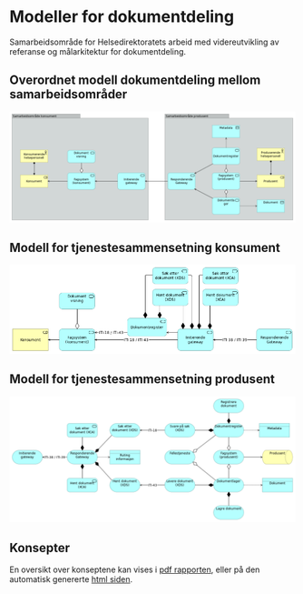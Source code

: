 # Modeller for dokumentdeling

Samarbeidsområde for Helsedirektoratets arbeid med videreutvikling av referanse og målarkitektur for dokumentdeling.

## Overordnet modell dokumentdeling mellom samarbeidsområder

![Viewpoint](https://github.com/hdir/Dokumentdeling/blob/gh-pages/id-ed54bc5ad0d34e9eaeec544f73517eb6/images/id-31768dd20f254da597573a8bb9ae1096.png)

## Modell for tjenestesammensetning konsument

![Viewpoint](https://github.com/hdir/Dokumentdeling/blob/gh-pages/id-ed54bc5ad0d34e9eaeec544f73517eb6/images/id-ece74c10caf4485db58a4ed96f6f06f8.png)

## Modell for tjenestesammensetning produsent

![Viewpoint](https://github.com/hdir/Dokumentdeling/blob/gh-pages/id-ed54bc5ad0d34e9eaeec544f73517eb6/images/id-cc7d317a9e1446fd85a30ddc9f1d3f89.png)

## Konsepter

En oversikt over konseptene kan vises i [pdf rapporten](https://github.com/hdir/Dokumentdeling/blob/gh-pages/Dokumentdeling.pdf), eller på den automatisk genererte [html siden](https://hdir.github.io/Dokumentdeling/).
